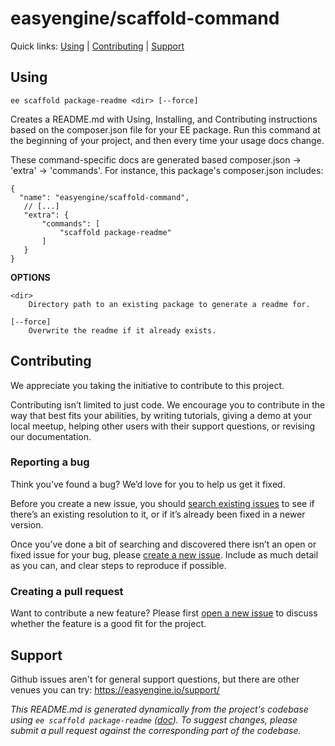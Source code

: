easyengine/scaffold-command
===========================





Quick links: [Using](#using) | [Contributing](#contributing) | [Support](#support)

## Using

~~~
ee scaffold package-readme <dir> [--force]
~~~

Creates a README.md with Using, Installing, and Contributing instructions
based on the composer.json file for your EE package. Run this command
at the beginning of your project, and then every time your usage docs
change.

These command-specific docs are generated based composer.json -> 'extra'
-> 'commands'. For instance, this package's composer.json includes:

```
{
  "name": "easyengine/scaffold-command",
   // [...]
   "extra": {
       "commands": [
           "scaffold package-readme"
       ]
   }
}
```

**OPTIONS**

	<dir>
		Directory path to an existing package to generate a readme for.

	[--force]
		Overwrite the readme if it already exists.

## Contributing

We appreciate you taking the initiative to contribute to this project.

Contributing isn’t limited to just code. We encourage you to contribute in the way that best fits your abilities, by writing tutorials, giving a demo at your local meetup, helping other users with their support questions, or revising our documentation.


### Reporting a bug

Think you’ve found a bug? We’d love for you to help us get it fixed.

Before you create a new issue, you should [search existing issues](https://github.com/easyengine/scaffold-command/issues?q=label%3Abug%20) to see if there’s an existing resolution to it, or if it’s already been fixed in a newer version.

Once you’ve done a bit of searching and discovered there isn’t an open or fixed issue for your bug, please [create a new issue](https://github.com/easyengine/scaffold-command/issues/new). Include as much detail as you can, and clear steps to reproduce if possible.

### Creating a pull request

Want to contribute a new feature? Please first [open a new issue](https://github.com/easyengine/scaffold-command/issues/new) to discuss whether the feature is a good fit for the project.

## Support

Github issues aren't for general support questions, but there are other venues you can try: https://easyengine.io/support/


*This README.md is generated dynamically from the project's codebase using `ee scaffold package-readme` ([doc](https://github.com/easyengine/scaffold-package-command)). To suggest changes, please submit a pull request against the corresponding part of the codebase.*
